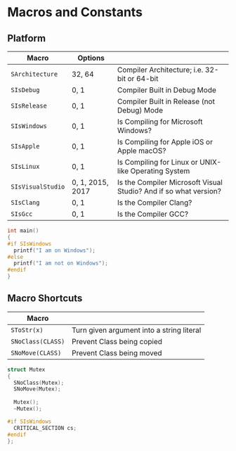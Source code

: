 Macros and Constants
====================

Platform
--------

| Macro                 | Options          |                                                                  |
|-----------------------|------------------|------------------------------------------------------------------|
| `SArchitecture`       | 32, 64           | Compiler Architecture; i.e. 32-bit or 64-bit                     |
| `SIsDebug`            | 0, 1             | Compiler Built in Debug Mode                                     |
| `SIsRelease`          | 0, 1             | Compiler Built in Release (not Debug) Mode                       |
| `SIsWindows`          | 0, 1             | Is Compiling for Microsoft Windows?                              |
| `SIsApple`            | 0, 1             | Is Compiling for Apple iOS or Apple macOS?                       |
| `SIsLinux`            | 0, 1             | Is Compiling for Linux or UNIX-like Operating System             |
| `SIsVisualStudio`     | 0, 1, 2015, 2017 | Is the Compiler Microsoft Visual Studio? And if so what version? |
| `SIsClang`            | 0, 1             | Is the Compiler Clang?                                           |
| `SIsGcc`              | 0, 1             | Is the Compiler GCC?                                             |

```cpp
int main()
{
#if SIsWindows
  printf("I am on Windows");
#else
  printf("I am not on Windows");
#endif
}
```

Macro Shortcuts
---------------

| Macro                 |                                           |
|-----------------------|-------------------------------------------|
| `SToStr(x)`           | Turn given argument into a string literal |
| `SNoClass(CLASS)`     | Prevent Class being copied                |
| `SNoMove(CLASS)`      | Prevent Class being moved                 |

```cpp
struct Mutex
{
  SNoClass(Mutex);
  SNoMove(Mutex);
  
  Mutex();
  ~Mutex();

#if SIsWindows
  CRITICAL_SECTION cs;
#endif
};
```
